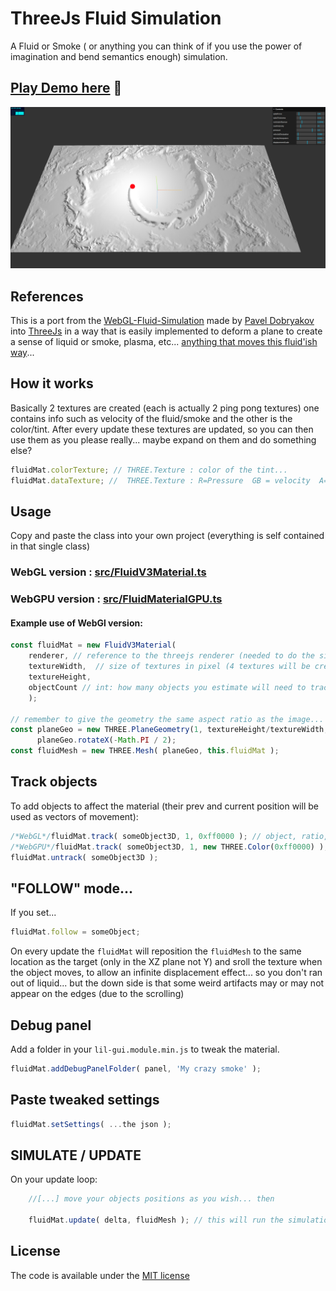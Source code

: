 # ThreeJs Fluid Simulation
A Fluid or Smoke ( or anything you can think of if you use the power of imagination and bend semantics enough) simulation. 

## [Play Demo here](https://threejs-fluid-simulation.vercel.app/) :rocket:

<img src="./screenshot.png?raw=true" width="880">

## References

This is a port from the [WebGL-Fluid-Simulation](https://github.com/PavelDoGreat/WebGL-Fluid-Simulation) made by [Pavel Dobryakov](https://github.com/PavelDoGreat) into [ThreeJs](https://github.com/mrdoob/three.js) in a way that is easily implemented to deform a plane to create a sense of liquid or smoke, plasma, etc... [anything that moves this fluid'ish way](https://youtu.be/Rd_F6OF5JfY?t=12)... 

## How it works
Basically 2 textures are created (each is actually 2 ping pong textures) one contains info such as velocity of the fluid/smoke and the other is the color/tint. After every update these textures are updated, so you can then use them as you please really... maybe expand on them and do something else?

```js
fluidMat.colorTexture; // THREE.Texture : color of the tint...
fluidMat.dataTexture; //  THREE.Texture : R=Pressure  GB = velocity  A=wildcard/don't use this

```

## Usage

Copy and paste the class into your own project (everything is self contained in that single class) 

### WebGL version : [src/FluidV3Material.ts](https://github.com/bandinopla/threejs-fluid-simulation/blob/main/src/FluidV3Material.ts)
### WebGPU version : [src/FluidMaterialGPU.ts](https://github.com/bandinopla/threejs-fluid-simulation/blob/main/src/FluidMaterialGPU.ts)


#### Example use of WebGl version:
```js
const fluidMat = new FluidV3Material( 
    renderer, // reference to the threejs renderer (needed to do the simulation)
    textureWidth,  // size of textures in pixel (4 textures will be created with this dimension, so beware...)
    textureHeight, 
    objectCount // int: how many objects you estimate will need to track for movement
    );

// remember to give the geometry the same aspect ratio as the image...
const planeGeo = new THREE.PlaneGeometry(1, textureHeight/textureWidth, 132, 132);
      planeGeo.rotateX(-Math.PI / 2);
const fluidMesh = new THREE.Mesh( planeGeo, this.fluidMat );
```
## Track objects
To add objects to affect the material (their prev and current position will be used as vectors of movement):
```js
/*WebGL*/fluidMat.track( someObject3D, 1, 0xff0000 ); // object, ratio, color
/*WebGPU*/fluidMat.track( someObject3D, 1, new THREE.Color(0xff0000) ); // object, ratio, color
fluidMat.untrack( someObject3D ); 
```

## "FOLLOW" mode...
If you set...
```js
fluidMat.follow = someObject;
```
On every update the `fluidMat` will reposition the `fluidMesh` to the same location as the target (only in the XZ plane not Y) and sroll the texture when the object moves, to allow an infinite displacement effect... so you don't ran out of liquid... but the down side is that some weird artifacts may or may not appear on the edges (due to the scrolling)

## Debug panel
Add a folder in your `lil-gui.module.min.js` to tweak the material. 
```js
fluidMat.addDebugPanelFolder( panel, 'My crazy smoke' );
```

## Paste tweaked settings
```js
fluidMat.setSettings( ...the json );
```

## SIMULATE / UPDATE
On your update loop:

```js
    //[...] move your objects positions as you wish... then

    fluidMat.update( delta, fluidMesh ); // this will run the simulation
```



## License

The code is available under the [MIT license](LICENSE)
